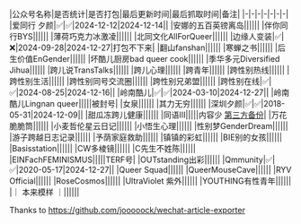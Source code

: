 <!-- |公众号名称|是否统计|是否打包|最后更新时间|最后抓取时间|备注|
|-|-|-|-|-|-|
|薄荷巧克力冰激凌|✅|✅|2024-09-24|2024-11-30||
|北同文化AllForQueer|✅|❌|2023-05-15|2024-11-30|文件太大打包不下来|
|翻山fanshan|✅|✅|2024-11-19|2024-11-30||
|寒蝉之书|✅|✅|2024-11-29|2024-11-30||
|后生价值EnGender|✅|❌|2024-03-28|2024-11-30|文件太大打包不下来|
|坏酷儿厨房bad queer cook|✅|✅|2024-11-20|2024-11-30||
|季华多元Diversified Jihua|✅|✅|2023-03-10|2024-11-30||
|跨儿说TransTalks|✅|❌|2024-11-13|2024-11-30|文件太大打包不下来|
|跨儿心理|✅|❌|2024-11-28|2024-11-30|文件太大打包不下来|
|跨青年|✅|❌|2024-08-25|2024-11-30|文件太大打包不下来|
|跨性别热线|✅|✅|2024-08-25|2024-11-30||
|跨性别生活|✅|❌|2021-09-17|2024-11-30|文件太大打包不下来|
|跨性别同号交流圈|✅|✅|2024-11-29|2024-11-30||
|跨性别兄弟盟|✅|❌|2024-11-28|2024-11-30|文件太大打包不下来|
|岭南酷儿Lingnan queer|✅|✅|2024-11-30|2024-11-30||
|其力无穷|✅|✅|2024-11-05|2024-11-30||
|同语III|✅|✅|2023-04-13|2024-11-30|内容少 [第三方备份](https://github.com/Commonlanguage/Commonlanguage.github.io)|
|万花脆脆筒||||||
|小悟生心理||||||
|性别梦GenderDream|✅|❌|2024-11-29|2024-11-30|文件太大打包不下来|
|游子跨越日志记录|✅|✅|2024-11-19|2024-11-30||
|予荫家庭救助|✅|✅|2024-05-22|2024-11-30||
|约翰斯库|✅|✅|2024-11-07|2024-11-30||
|BIE别的女孩|✅|❌|2024-11-13|2024-11-30|文件太大传不上去|
|CW多棱镜|✅|✅|2024-11-22|2024-11-30||
|EINFachFEMINISMUS|✅|✅|2024-08-05|2024-11-30|TERF号|
|Queer Squad|✅|❌|2024-03-31|2024-11-30|文件太大打包不下来|
|QueerMouseCave|✅|✅|2024-05-10|2024-11-30||
|RYV Official|✅|✅|2022-11-13|2024-11-30||
|RoseCosmos|✅|✅|2023-11-23|2024-11-30||
|UltraViolet 紫外|✅|✅|2024-11-25|2024-11-30||
|YOUTHING有性青年|✅|✅|2024-08-29|2024-11-30||
|｜ 本来模样 ｜|✅|✅|2024-11-23|2024-11-30|| -->

|公众号名称|是否统计|是否打包|最后更新时间|最后抓取时间|备注|
|-|-|-|-|-|-|-|
|爱同行 夕颜|✅|✅|2024-12-12|2024-12-14||
|安娜的五百英镑离岛||||||
|伴你同行BYS||||||
|薄荷巧克力冰激凌||||||
|北同文化AllForQueer||||||
|边缘人变装|✅|❌|2024-09-28|2024-12-27|打包不下来|
|翻山fanshan||||||
|寒蝉之书||||||
|后生价值EnGender||||||
|坏酷儿厨房bad queer cook||||||
|季华多元Diversified Jihua||||||
|跨儿说TransTalks||||||
|跨儿心理||||||
|跨青年||||||
|跨性别热线||||||
|跨性别生活||||||
|跨性别同号交流圈||||||
|跨性别兄弟盟||||||
|跨性别在线|✅|✅|2024-08-25|2024-12-16||
|岭南酷儿|✅|✅|2024-03-10|2024-12-27||
|岭南酷儿Lingnan queer|||||被封号|
|女泉||||||
|其力无穷||||||
|深圳夕颜|✅|✅|2018-05-31|2024-12-09||
|甜瓜冻跨儿健康||||||
|同语III|||||内容少 [第三方备份](https://github.com/Commonlanguage/Commonlanguage.github.io)|
|万花脆脆筒||||||
|小麦哲伦星云日记||||||
|小悟生心理||||||
|性别梦GenderDream||||||
|游子跨越日志记录||||||
|予荫家庭救助||||||
|镇镇的彩虹||||||
|BIE别的女孩||||||
|Basisstation||||||
|CW多棱镜||||||
|C先生不姓陈||||||
|EINFachFEMINISMUS|||||TERF号|
|OUTstanding出彩||||||
|Qmmunity|✅|✅|2020-05-17|2024-12-27||
|Queer Squad||||||
|QueerMouseCave||||||
|RYV Official||||||
|RoseCosmos||||||
|UltraViolet 紫外||||||
|YOUTHING有性青年||||||
|｜ 本来模样 ｜||||||

Thanks to https://github.com/jooooock/wechat-article-exporter